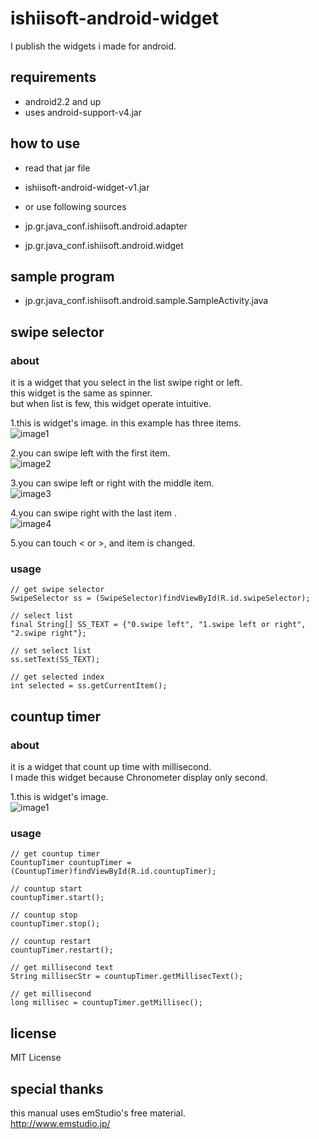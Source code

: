 ishiisoft-android-widget
=
I publish the widgets i made for android.

requirements
-
- android2.2 and up
- uses android-support-v4.jar

how to use
-
- read that jar file

 - ishiisoft-android-widget-v1.jar  

- or use following sources

 - jp.gr.java_conf.ishiisoft.android.adapter  
 - jp.gr.java_conf.ishiisoft.android.widget

sample program
-
- jp.gr.java_conf.ishiisoft.android.sample.SampleActivity.java  

swipe selector
-
### about
it is a widget that you select in the list swipe right or left.  
this widget is the same as spinner.  
but when list is few, this widget operate intuitive.

1.this is widget's image.
in this example has three items.  
![image1](http://ishiisoft.appspot.com/android/image/swipe1.png "image1")

2.you can swipe left with the first item.  
![image2](http://ishiisoft.appspot.com/android/image/swipe2.png "image2")

3.you can swipe left or right with the middle item.  
![image3](http://ishiisoft.appspot.com/android/image/swipe3.png "image3")

4.you can swipe right with the last item .  
![image4](http://ishiisoft.appspot.com/android/image/swipe4.png "image4")

5.you can touch < or >, and item is changed.

### usage
    // get swipe selector
    SwipeSelector ss = (SwipeSelector)findViewById(R.id.swipeSelector);
    
    // select list
    final String[] SS_TEXT = {"0.swipe left", "1.swipe left or right", "2.swipe right"};
    
    // set select list
    ss.setText(SS_TEXT);
    
    // get selected index
    int selected = ss.getCurrentItem();

countup timer
-
### about
it is a widget that count up time with millisecond.  
I made this widget because Chronometer display only second.

1.this is widget's image.  
![image1](http://ishiisoft.appspot.com/android/image/timer1.png "image1")

### usage
    // get countup timer
    CountupTimer countupTimer = (CountupTimer)findViewById(R.id.countupTimer);
    
    // countup start
    countupTimer.start();
    
    // countup stop
    countupTimer.stop();
    
    // countup restart
    countupTimer.restart();

    // get millisecond text
    String millisecStr = countupTimer.getMillisecText();
    
    // get millisecond
    long millisec = countupTimer.getMillisec();

license
-
MIT License

special thanks
-
this manual uses emStudio's free material.  
<http://www.emstudio.jp/>
